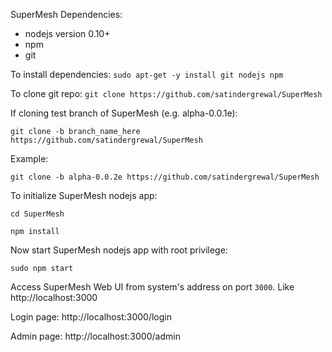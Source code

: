 SuperMesh Dependencies:
 - nodejs version 0.10+
 - npm
 - git
 
To install dependencies: `sudo apt-get -y install git nodejs npm`

To clone git repo: `git clone https://github.com/satindergrewal/SuperMesh`

If cloning test branch of SuperMesh (e.g. alpha-0.0.1e):

`git clone -b branch_name_here https://github.com/satindergrewal/SuperMesh`

Example:

`git clone -b alpha-0.0.2e https://github.com/satindergrewal/SuperMesh`

To initialize SuperMesh nodejs app:

`cd SuperMesh`

`npm install`

Now start SuperMesh nodejs app with root privilege:

`sudo npm start`

Access SuperMesh Web UI from system's address on port `3000`. Like http://localhost:3000

Login page: http://localhost:3000/login

Admin page: http://localhost:3000/admin
